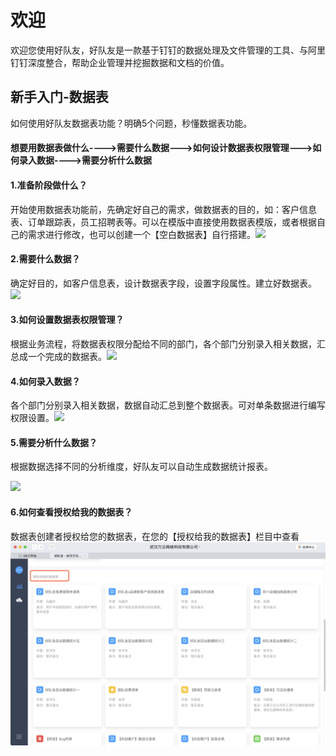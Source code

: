 # 欢迎

欢迎您使用好队友，好队友是一款基于钉钉的数据处理及文件管理的工具、与阿里钉钉深度整合，帮助企业管理并挖掘数据和文档的价值。

## 新手入门-数据表

如何使用好队友数据表功能？明确5个问题，秒懂数据表功能。

#### 想要用数据表做什么----&gt;需要什么数据---&gt;如何设计数据表权限管理---&gt;如何录入数据----&gt;需要分析什么数据

#### 1.准备阶段做什么？

开始使用数据表功能前，先确定好自己的需求，做数据表的目的，如：客户信息表、订单跟踪表，员工招聘表等。可以在模版中直接使用数据表模版，或者根据自己的需求进行修改，也可以创建一个【空白数据表】自行搭建。![](http://livedoc.oss-cn-hangzhou.aliyuncs.com/livedoc/c71065ffadef0fd115c9688f8ec2963a?x-oss-process=image/format,gif)

#### 2.需要什么数据？

确定好目的，如客户信息表，设计数据表字段，设置字段属性。建立好数据表。![](http://livedoc.oss-cn-hangzhou.aliyuncs.com/livedoc/1029e78aebfb1dd033a6149482eacdc9?x-oss-process=image/format,gif)

#### 3.如何设置数据表权限管理？

根据业务流程，将数据表权限分配给不同的部门，各个部门分别录入相关数据，汇总成一个完成的数据表。![](http://livedoc.oss-cn-hangzhou.aliyuncs.com/livedoc/ec75edd118de7a4719cc8d6fd4f1951c?x-oss-process=image/format,gif)

#### 4.如何录入数据？

各个部门分别录入相关数据，数据自动汇总到整个数据表。可对单条数据进行编写权限设置。![](http://livedoc.oss-cn-hangzhou.aliyuncs.com/livedoc/5da1b01a0b2cb55cdcd77a9e0f8e9cda?x-oss-process=image/format,gif)

#### 5.需要分析什么数据？

根据数据选择不同的分析维度，好队友可以自动生成数据统计报表。

![](http://livedoc.oss-cn-hangzhou.aliyuncs.com/livedoc/f01565d99850e0afacfbda31e7979794?x-oss-process=image/format,gif)

#### 6.如何查看授权给我的数据表？

数据表创建者授权给您的数据表，在您的【授权给我的数据表】栏目中查看![](/assets/import.png)

